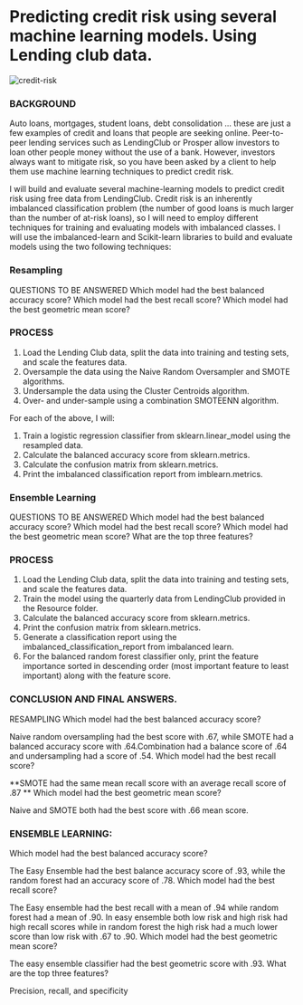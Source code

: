 # Predicting credit risk using several machine learning models. Using Lending club data.

![credit-risk](Image/credit-risk.jpg)

### BACKGROUND
Auto loans, mortgages, student loans, debt consolidation ... these are just a few examples of credit and loans that people are seeking online. Peer-to-peer lending services such as LendingClub or Prosper allow investors to loan other people money without the use of a bank. However, investors always want to mitigate risk, so you have been asked by a client to help them use machine learning techniques to predict credit risk.

I will build and evaluate several machine-learning models to predict credit risk using free data from LendingClub. Credit risk is an inherently imbalanced classification problem (the number of good loans is much larger than the number of at-risk loans), so I will need to employ different techniques for training and evaluating models with imbalanced classes. I will use the imbalanced-learn and Scikit-learn libraries to build and evaluate models using the two following techniques:

### Resampling
QUESTIONS TO BE ANSWERED
Which model had the best balanced accuracy score? Which model had the best recall score? Which model had the best geometric mean score?

### PROCESS
1. Load the Lending Club data, split the data into training and testing sets, and scale the features data.
2. Oversample the data using the Naive Random Oversampler and SMOTE algorithms.
3. Undersample the data using the Cluster Centroids algorithm. 
4. Over- and under-sample using a combination SMOTEENN algorithm.

For each of the above, I will:

1. Train a logistic regression classifier from sklearn.linear_model using the resampled data.
2. Calculate the balanced accuracy score from sklearn.metrics.
3. Calculate the confusion matrix from sklearn.metrics. 
4. Print the imbalanced classification report from imblearn.metrics.

### Ensemble Learning
QUESTIONS TO BE ANSWERED
Which model had the best balanced accuracy score? Which model had the best recall score? Which model had the best geometric mean score? What are the top three features?

### PROCESS
1. Load the Lending Club data, split the data into training and testing sets, and scale the features data.
2. Train the model using the quarterly data from LendingClub provided in the Resource folder.
3. Calculate the balanced accuracy score from sklearn.metrics. 
4. Print the confusion matrix from sklearn.metrics. 
5. Generate a classification report using the imbalanced_classification_report from imbalanced learn.
6. For the balanced random forest classifier only, print the feature importance sorted in descending order (most important feature to least important) along with the feature score.

### CONCLUSION AND FINAL ANSWERS.
RESAMPLING
Which model had the best balanced accuracy score?

Naive random oversampling had the best score with .67, while SMOTE had a balanced accuracy score with .64.Combination had a balance score of .64 and undersampling had a score of .54.
Which model had the best recall score?

**SMOTE had the same mean recall score with an average recall score of .87 **
Which model had the best geometric mean score?

Naive and SMOTE both had the best score with .66 mean score.
### ENSEMBLE LEARNING:
Which model had the best balanced accuracy score?

The Easy Ensemble had the best balance accuracy score of .93, while the random forest had an accuracy score of .78.
Which model had the best recall score?

The Easy ensemble had the best recall with a mean of .94 while random forest had a mean of .90. In easy ensemble both low risk and high risk had high recall scores while in random forest the high risk had a much lower score than low risk with .67 to .90.
Which model had the best geometric mean score?

The easy ensemble classifier had the best geometric score with .93.
What are the top three features?

Precision, recall, and specificity
